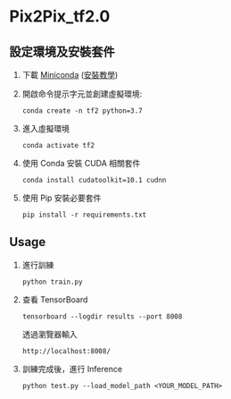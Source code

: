 # Pix2Pix_tf2.0

## 設定環境及安裝套件


1. 下載 [Miniconda](https://docs.conda.io/en/latest/miniconda.html) ([安裝教學](https://www.1989wolfe.com/2019/07/miniCONDAwithPython.html))

2. 開啟命令提示字元並創建虛擬環境:

    ```
    conda create -n tf2 python=3.7
    ```

3. 進入虛擬環境

    ```
    conda activate tf2
    ```
   
4. 使用 Conda 安裝 CUDA 相關套件
    ```
    conda install cudatoolkit=10.1 cudnn
    ```
5. 使用 Pip 安裝必要套件
    ```
    pip install -r requirements.txt
    ```

## Usage

1. 進行訓練
    ```
    python train.py
    ```
2. 查看 TensorBoard
    ```
    tensorboard --logdir results --port 8008
    ```   
   透過瀏覽器輸入
    ```
    http://localhost:8008/
    ```
   
3. 訓練完成後，進行 Inference
    ```
    python test.py --load_model_path <YOUR_MODEL_PATH>
    ```   
